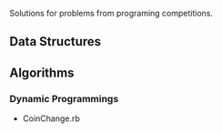
Solutions for problems from programing competitions.

## Data Structures

## Algorithms

### Dynamic Programmings

- CoinChange.rb
